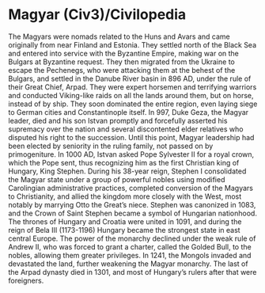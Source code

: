 # Magyar (Civ3)/Civilopedia

The Magyars were nomads related to the Huns and Avars and came originally from near Finland and Estonia. They settled north of the Black Sea and entered into service with the Byzantine Empire, making war on the Bulgars at Byzantine request. They then migrated from the Ukraine to escape the Pechenegs, who were attacking them at the behest of the Bulgars, and settled in the Danube River basin in 896 AD, under the rule of their Great Chief, Arpad. They were expert horsemen and terrifying warriors and conducted Viking-like raids on all the lands around them, but on horse, instead of by ship. They soon dominated the entire region, even laying siege to German cities and Constantinople itself.
In 997, Duke Geza, the Magyar leader, died and his son Istvan promptly and forcefully asserted his supremacy over the nation and several discontented elder relatives who disputed his right to the succession. Until this point, Magyar leadership had been elected by seniority in the ruling family, not passed on by primogeniture. In 1000 AD, Istvan asked Pope Sylvester II for a royal crown, which the Pope sent, thus recognizing him as the first Christian king of Hungary, King Stephen. During his 38-year reign, Stephen I consolidated the Magyar state under a group of powerful nobles using modified Carolingian administrative practices, completed conversion of the Magyars to Christianity, and allied the kingdom more closely with the West, most notably by marrying Otto the Great’s niece. Stephen was canonized in 1083, and the Crown of Saint Stephen became a symbol of Hungarian nationhood.
The thrones of Hungary and Croatia were united in 1091, and during the reign of Bela III (1173-1196) Hungary became the strongest state in east central Europe. The power of the monarchy declined under the weak rule of Andrew II, who was forced to grant a charter, called the Golded Bull, to the nobles, allowing them greater privileges. In 1241, the Mongols invaded and devastated the land, further weakening the Magyar monarchy. The last of the Arpad dynasty died in 1301, and most of Hungary’s rulers after that were foreigners.